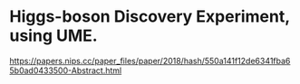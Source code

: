 # Higgs-boson Discovery Experiment, using UME.
https://papers.nips.cc/paper_files/paper/2018/hash/550a141f12de6341fba65b0ad0433500-Abstract.html
